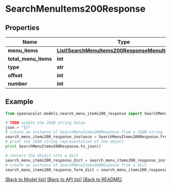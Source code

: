 # SearchMenuItems200Response



## Properties

Name | Type | Description | Notes
------------ | ------------- | ------------- | -------------
**menu_items** | [**List[SearchMenuItems200ResponseMenuItemsInner]**](SearchMenuItems200ResponseMenuItemsInner.md) |  | 
**total_menu_items** | **int** |  | 
**type** | **str** |  | 
**offset** | **int** |  | 
**number** | **int** |  | 

## Example

```python
from spoonacular.models.search_menu_items200_response import SearchMenuItems200Response

# TODO update the JSON string below
json = "{}"
# create an instance of SearchMenuItems200Response from a JSON string
search_menu_items200_response_instance = SearchMenuItems200Response.from_json(json)
# print the JSON string representation of the object
print SearchMenuItems200Response.to_json()

# convert the object into a dict
search_menu_items200_response_dict = search_menu_items200_response_instance.to_dict()
# create an instance of SearchMenuItems200Response from a dict
search_menu_items200_response_form_dict = search_menu_items200_response.from_dict(search_menu_items200_response_dict)
```
[[Back to Model list]](../README.md#documentation-for-models) [[Back to API list]](../README.md#documentation-for-api-endpoints) [[Back to README]](../README.md)


